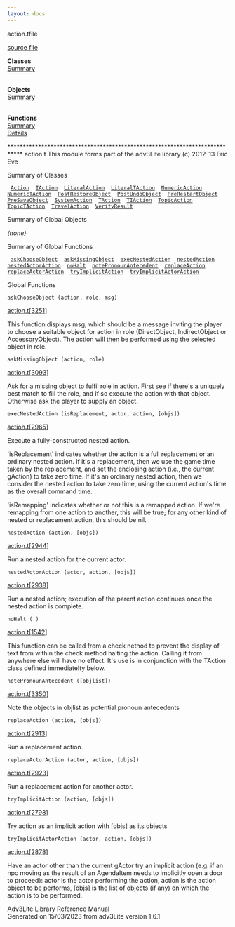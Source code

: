 ```yaml
---
layout: docs
---
```

<span class="title">action.t</span><span class="type">file</span>

[source file](../source/action.t.html)

**Classes**  
[Summary](#_ClassSummary_)  
 

**Objects**  
[Summary](#_ObjectSummary_)  
 

**Functions**  
[Summary](#_FunctionSummary_)  
[Details](#_Functions_)

<div class="fdesc">

\*\*\*\*\*\*\*\*\*\*\*\*\*\*\*\*\*\*\*\*\*\*\*\*\*\*\*\*\*\*\*\*\*\*\*\*\*\*\*\*\*\*\*\*\*\*\*\*\*\*\*\*\*\*\*\*\*\*\*\*\*\*\*\*\*\*\*\*\*\*\*\*\*\*\*\*
action.t This module forms part of the adv3Lite library (c) 2012-13 Eric
Eve

</div>

<span id="_ClassSummary_"></span>

<div class="mjhd">

<span class="hdln">Summary of Classes</span>  

</div>

` `[`Action`](../object/Action.html)`  `[`IAction`](../object/IAction.html)`  `[`LiteralAction`](../object/LiteralAction.html)`  `[`LiteralTAction`](../object/LiteralTAction.html)`  `[`NumericAction`](../object/NumericAction.html)`  `[`NumericTAction`](../object/NumericTAction.html)`  `[`PostRestoreObject`](../object/PostRestoreObject.html)`  `[`PostUndoObject`](../object/PostUndoObject.html)`  `[`PreRestartObject`](../object/PreRestartObject.html)`  `[`PreSaveObject`](../object/PreSaveObject.html)`  `[`SystemAction`](../object/SystemAction.html)`  `[`TAction`](../object/TAction.html)`  `[`TIAction`](../object/TIAction.html)`  `[`TopicAction`](../object/TopicAction.html)`  `[`TopicTAction`](../object/TopicTAction.html)`  `[`TravelAction`](../object/TravelAction.html)`  `[`VerifyResult`](../object/VerifyResult.html)`  `
<span id="_ObjectSummary_"></span>

<div class="mjhd">

<span class="hdln">Summary of Global Objects</span>  

</div>

*(none)* <span id="FunctionSummary_"></span>

<div class="mjhd">

<span class="hdln">Summary of Global Functions</span>  

</div>

` `[`askChooseObject`](#askChooseObject)`  `[`askMissingObject`](#askMissingObject)`  `[`execNestedAction`](#execNestedAction)`  `[`nestedAction`](#nestedAction)`  `[`nestedActorAction`](#nestedActorAction)`  `[`noHalt`](#noHalt)`  `[`notePronounAntecedent`](#notePronounAntecedent)`  `[`replaceAction`](#replaceAction)`  `[`replaceActorAction`](#replaceActorAction)`  `[`tryImplicitAction`](#tryImplicitAction)`  `[`tryImplicitActorAction`](#tryImplicitActorAction)`  `

<span id="_Functions_"></span>

<div class="mjhd">

<span class="hdln">Global Functions</span>  

</div>

<span id="askChooseObject"></span>

`askChooseObject (action, role, msg)`

[action.t](../file/action.t.html)\[[3251](../source/action.t.html#3251)\]

<div class="desc">

This function displays msg, which should be a message inviting the
player to choose a suitable object for action in role (DirectObject,
IndirectObject or AccessoryObject). The action will then be performed
using the selected object in role.

</div>

<span id="askMissingObject"></span>

`askMissingObject (action, role)`

[action.t](../file/action.t.html)\[[3093](../source/action.t.html#3093)\]

<div class="desc">

Ask for a missing object to fulfil role in action. First see if there's
a uniquely best match to fill the role, and if so execute the action
with that object. Otherwise ask the player to supply an object.

</div>

<span id="execNestedAction"></span>

`execNestedAction (isReplacement, actor, action, [objs])`

[action.t](../file/action.t.html)\[[2965](../source/action.t.html#2965)\]

<div class="desc">

Execute a fully-constructed nested action.

'isReplacement' indicates whether the action is a full replacement or an
ordinary nested action. If it's a replacement, then we use the game time
taken by the replacement, and set the enclosing action (i.e., the
current gAction) to take zero time. If it's an ordinary nested action,
then we consider the nested action to take zero time, using the current
action's time as the overall command time.

'isRemapping' indicates whether or not this is a remapped action. If
we're remapping from one action to another, this will be true; for any
other kind of nested or replacement action, this should be nil.

</div>

<span id="nestedAction"></span>

`nestedAction (action, [objs])`

[action.t](../file/action.t.html)\[[2944](../source/action.t.html#2944)\]

<div class="desc">

Run a nested action for the current actor.

</div>

<span id="nestedActorAction"></span>

`nestedActorAction (actor, action, [objs])`

[action.t](../file/action.t.html)\[[2938](../source/action.t.html#2938)\]

<div class="desc">

Run a nested action; execution of the parent action continues once the
nested action is complete.

</div>

<span id="noHalt"></span>

`noHalt ( )`

[action.t](../file/action.t.html)\[[1542](../source/action.t.html#1542)\]

<div class="desc">

This function can be called from a check nethod to prevent the display
of text from within the check method halting the action. Calling it from
anywhere else will have no effect. It's use is in conjunction with the
TAction class defined immediatelty below.

</div>

<span id="notePronounAntecedent"></span>

`notePronounAntecedent ([objlist])`

[action.t](../file/action.t.html)\[[3350](../source/action.t.html#3350)\]

<div class="desc">

Note the objects in objlist as potential pronoun antecedents

</div>

<span id="replaceAction"></span>

`replaceAction (action, [objs])`

[action.t](../file/action.t.html)\[[2913](../source/action.t.html#2913)\]

<div class="desc">

Run a replacement action.

</div>

<span id="replaceActorAction"></span>

`replaceActorAction (actor, action, [objs])`

[action.t](../file/action.t.html)\[[2923](../source/action.t.html#2923)\]

<div class="desc">

Run a replacement action for another actor.

</div>

<span id="tryImplicitAction"></span>

`tryImplicitAction (action, [objs])`

[action.t](../file/action.t.html)\[[2798](../source/action.t.html#2798)\]

<div class="desc">

Try action as an implicit action with \[objs\] as its objects

</div>

<span id="tryImplicitActorAction"></span>

`tryImplicitActorAction (actor, action, [objs])`

[action.t](../file/action.t.html)\[[2878](../source/action.t.html#2878)\]

<div class="desc">

Have an actor other than the current gActor try an implicit action (e.g.
if an npc moving as the result of an AgendaItem needs to implicitly open
a door to proceed): actor is the actor performing the action, action is
the action object to be performs, \[objs\] is the list of objects (if
any) on which the action is to be performed.

</div>

<div class="ftr">

Adv3Lite Library Reference Manual  
Generated on 15/03/2023 from adv3Lite version 1.6.1

</div>
